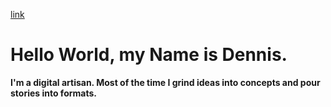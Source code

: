 [link](https://ibb.co/JrpFSsM)

# Hello World, my Name is Dennis.
**I'm a digital artisan. Most of the time I grind ideas into concepts and pour stories into formats.**   